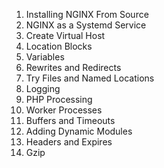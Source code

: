 1. Installing NGINX From Source
2. NGINX as a Systemd Service
3. Create Virtual Host
4. Location Blocks
5. Variables
6. Rewrites and Redirects
7. Try Files and Named Locations
8. Logging
9. PHP Processing
10. Worker Processes
11. Buffers and Timeouts
12. Adding Dynamic Modules
13. Headers and Expires
14. Gzip
